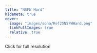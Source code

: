 ```yaml
---
title: "NSFW Hard"
hidemeta: true
cover:
  image: "images/sona/Ref25NSFWHard.png"
  linkFullImages: true
  relative: true
---
```


Click for full resolution

